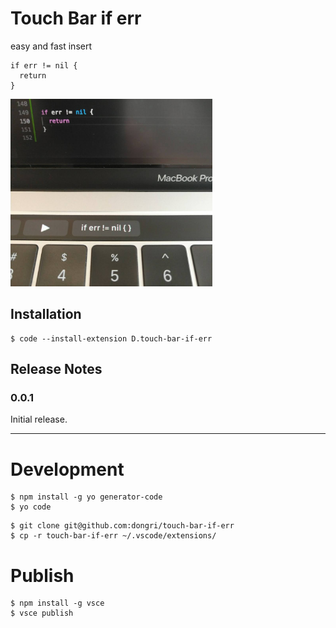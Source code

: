# Touch Bar if err

easy and fast insert 
```
if err != nil {
  return
}
```

<img src="https://raw.githubusercontent.com/dongri/touch-bar-if-err/master/media/touch-bar.png" height="300px" alt="Touch Bar" title="Touch Bar">

## Installation

```
$ code --install-extension D.touch-bar-if-err
```

## Release Notes

### 0.0.1

Initial release.

-----------------------------------------------------------------------------------------------------------

# Development

```
$ npm install -g yo generator-code
$ yo code
```

```
$ git clone git@github.com:dongri/touch-bar-if-err
$ cp -r touch-bar-if-err ~/.vscode/extensions/
```

# Publish

```
$ npm install -g vsce
$ vsce publish
```
